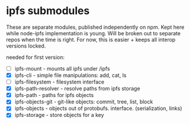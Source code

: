 # ipfs submodules

These are separate modules, published independently on npm.
Kept here while node-ipfs implementation is young. Will be
broken out to separate repos when the time is right.
For now, this is easier + keeps all interop versions locked.

needed for first version:
- [ ] ipfs-mount - mounts all ipfs under /ipfs
- [x] ipfs-cli - simple file manipulations: add, cat, ls
- [ ] ipfs-filesystem - filesystem interface
- [x] ipfs-path-resolver - resolve paths from ipfs storage
- [x] ipfs-path - paths for ipfs objects
- [x] ipfs-objects-git - git-like objects: commit, tree, list, block
- [x] ipfs-objects - objects out of protobufs. interface. (serialization, links)
- [x] ipfs-storage - store objects for a key
